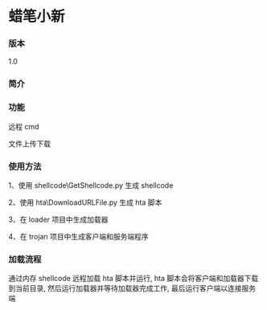 <h1>蜡笔小新</h1>

<h3>版本</h3>
<p>1.0</p>

<h3>简介</h3>
<p></p>

<h3>功能</h3>
<p>远程 cmd</p>
<p>文件上传下载</p>

<h3>使用方法</h3>
<p>1、使用 shellcode\GetShellcode.py 生成 shellcode</p>
<p>2、使用 hta\DownloadURLFile.py 生成 hta 脚本</p>
<p>3、在 loader 项目中生成加载器</p>
<p>4、在 trojan 项目中生成客户端和服务端程序</p>

<h3>加载流程</h3>
<p>通过内存 shellcode 远程加载 hta 脚本并运行, hta 脚本会将客户端和加载器下载到当前目录, 然后运行加载器并等待加载器完成工作, 最后运行客户端以连接服务端</p>
  
